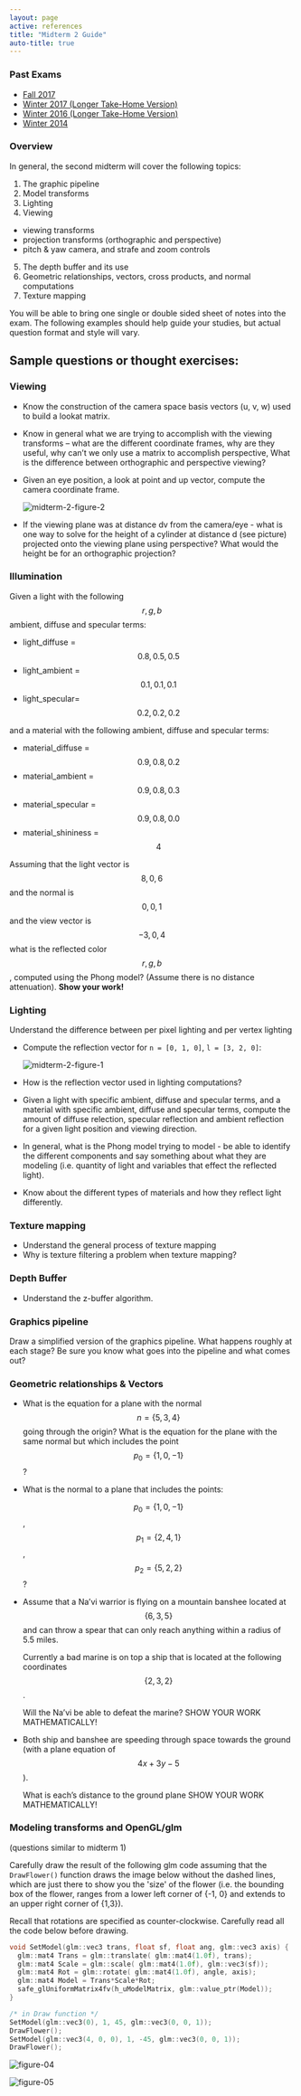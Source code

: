 ```yaml
---
layout: page
active: references
title: "Midterm 2 Guide"
auto-title: true
---
```


### Past Exams

* [Fall 2017](midterm2_f17.pdf)
* [Winter 2017 (Longer Take-Home Version)](midterm2_HW17.pdf)
* [Winter 2016 (Longer Take-Home Version)](midterm2_HW16.pdf)
* [Winter 2014](midterm2_W14.pdf)

### Overview

In general, the second midterm will cover the following topics:

1. The graphic pipeline
2. Model transforms
3. Lighting
4. Viewing
  - viewing transforms
  - projection transforms (orthographic and perspective)
  - pitch & yaw camera, and strafe and zoom controls
5. The depth buffer and its use
6. Geometric relationships, vectors, cross products, and normal computations
7. Texture mapping

You will be able to bring one single or double sided sheet of notes into the exam.
The following examples should help guide your studies, but actual question format and style will vary.


## Sample questions or thought exercises:

### Viewing

- Know the construction of the camera space basis vectors (u, v, w) used to
  build a lookat matrix.

- Know in general what we are trying to accomplish with the viewing transforms –
  what are the different coordinate frames, why are they useful, why can’t we only
  use a matrix to accomplish perspective, What is the difference between
  orthographic and perspective viewing?

- Given an eye position, a look at point and up vector, compute the camera coordinate frame.

  ![midterm-2-figure-2](midterm-2-figure-2.png)

- If the viewing plane was at distance dv from the camera/eye - what is one way to
  solve for the height of a cylinder at distance d (see picture) projected onto the
  viewing plane using perspective? What would the height be for an orthographic
  projection?


### Illumination

Given a light with the following $$ {r, g, b} $$ ambient, diffuse and specular terms:

- light_diffuse = $$ {0.8, 0.5, 0.5} $$
- light_ambient = $$ {0.1, 0.1, 0.1} $$
- light_specular= $$ {0.2, 0.2, 0.2} $$

and a material with the following ambient, diffuse and specular terms:

- material_diffuse   = $$ {0.9, 0.8, 0.2} $$
- material_ambient   = $$ {0.9, 0.8, 0.3} $$
- material_specular  = $$ {0.9, 0.8, 0.0} $$
- material_shininess = $$ {4} $$

Assuming that the light vector is $$ {8, 0, 6} $$ and the normal is $$ {0, 0, 1} $$
and the view vector is $$ {-3, 0, 4} $$ what is the reflected color $$ {r, g, b} $$,
computed using the Phong model?
(Assume there is no distance attenuation).
**Show your work!**


### Lighting

Understand the difference between per pixel lighting and per vertex lighting

- Compute the reflection vector for `n = [0, 1, 0]`, `l = [3, 2, 0]`:

  ![midterm-2-figure-1](midterm-2-figure-1.svg)

- How is the reflection vector used in lighting computations?

- Given a light with specific ambient, diffuse and specular terms,
  and a material with specific ambient, diffuse and specular terms,
  compute the amount of diffuse relection, specular reflection and ambient reflection
  for a given light position and viewing direction.

- In general, what is the Phong model trying to model - be able to identify the
  different components and say something about what they are modeling (i.e.
  quantity of light and variables that effect the reflected light).

- Know about the different types of materials and how they reflect light differently.


### Texture mapping

- Understand the general process of texture mapping
- Why is texture filtering a problem when texture mapping?


### Depth Buffer

- Understand the z-buffer algorithm.


### Graphics pipeline

Draw a simplified version of the graphics pipeline.
What happens roughly at each stage?
Be sure you know what goes into the pipeline and what comes out?


### Geometric relationships & Vectors

- What is the equation for a plane with the normal $$ n = \{ 5, 3, 4 \} $$ going through the origin?
  What is the equation for the plane with the same normal but which includes the point $$ p_0 = \{ 1, 0, -1 \} $$ ?

- What is the normal to a plane that includes the points:

  $$ p_0 = \{ 1, 0, -1 \} $$, $$ p_1 = \{ 2, 4, 1 \} $$, $$ p_2 = \{ 5, 2, 2 \} $$?

- Assume that a Na’vi warrior is flying on a mountain banshee located at $$ \{ 6, 3, 5 \} $$
  and can throw a spear that can only reach anything within a radius of 5.5 miles.

  Currently a bad marine is on top a ship that is located at the following coordinates $$ \{ 2, 3, 2 \} $$.

  Will the Na’vi be able to defeat the marine? SHOW YOUR WORK MATHEMATICALLY!

- Both ship and banshee are speeding through space towards the ground (with a plane equation of $$ 4x + 3y -5 $$).

  What is each’s distance to the ground plane SHOW YOUR WORK MATHEMATICALLY!


### Modeling transforms and OpenGL/glm

(questions similar to midterm 1)

Carefully draw the result of the following glm code assuming that the `DrawFlower()`
function draws the image below without the dashed lines, which are just there to show
you the 'size' of the flower
(i.e. the bounding box of the flower, ranges from a lower left corner of {-1, 0}
and extends to an upper right corner of {1,3}).

Recall that rotations are specified as counter-clockwise.
Carefully read all the code below before drawing.

```cpp
void SetModel(glm::vec3 trans, float sf, float ang, glm::vec3 axis) {
  glm::mat4 Trans = glm::translate( glm::mat4(1.0f), trans);
  glm::mat4 Scale = glm::scale( glm::mat4(1.0f), glm::vec3(sf));
  glm::mat4 Rot = glm::rotate( glm::mat4(1.0f), angle, axis);
  glm::mat4 Model = Trans*Scale*Rot;
  safe_glUniformMatrix4fv(h_uModelMatrix, glm::value_ptr(Model));
}

/* in Draw function */
SetModel(glm::vec3(0), 1, 45, glm::vec3(0, 0, 1));
DrawFlower();
SetModel(glm::vec3(4, 0, 0), 1, -45, glm::vec3(0, 0, 1));
DrawFlower();
```

![figure-04](midterm-1-figure-4.png)

![figure-05](midterm-1-figure-5.png)
